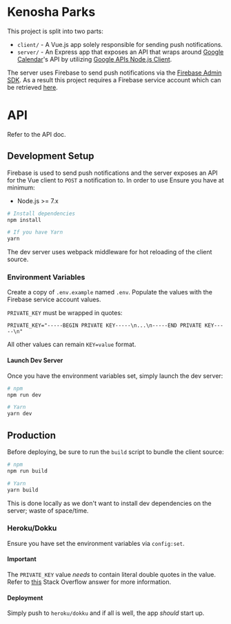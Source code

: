 # Kenosha Parks

This project is split into two parts:

* `client/` - A Vue.js app solely responsible for sending push notifications.
* `server/` - An Express app that exposes an API that wraps around [Google Calendar](https://developers.google.com/apis-explorer/#search/calendar/calendar/v3/)'s API by utilizing [Google APIs Node.js Client](https://github.com/google/google-api-nodejs-client).

The server uses Firebase to send push notifications via the [Firebase Admin SDK](https://firebase.google.com/docs/admin/setup). As a result this project requires a Firebase service account which can be retrieved [here](https://console.firebase.google.com/project/_/settings/serviceaccounts/adminsdk).

# API

Refer to the API doc.


## Development Setup

Firebase is used to send push notifications and the server exposes an API for the Vue client to `POST` a notification to. In order to use 
Ensure you have at minimum:

* Node.js >= 7.x

``` bash
# Install dependencies
npm install

# If you have Yarn
yarn
```

The dev server uses webpack middleware for hot reloading of the client source.

### Environment Variables

Create a copy of `.env.example` named `.env`. Populate the values with the  Firebase service account values.

`PRIVATE_KEY` must be wrapped in quotes:

```
PRIVATE_KEY="-----BEGIN PRIVATE KEY-----\n...\n-----END PRIVATE KEY-----\n"
```

All other values can remain `KEY=value` format.

#### Launch Dev Server

Once you have the environment variables set, simply launch the dev server:

```bash
# npm
npm run dev

# Yarn
yarn dev
```

## Production

Before deploying, be sure to run the `build` script to bundle the client source:

```bash
# npm
npm run build

# Yarn
yarn build
```

This is done locally as we don't want to install dev dependencies on the server; waste of space/time.

### Heroku/Dokku

Ensure you have set the environment variables via `config:set`.

#### Important

The `PRIVATE_KEY` value _needs_ to contain literal double quotes in the value. Refer to [this](https://stackoverflow.com/questions/44360792/unable-to-set-rsa-private-key-as-config-var/44396402#44396402) Stack Overflow answer for more information.

#### Deployment

Simply push to `heroku/dokku` and if all is well, the app _should_ start up.
